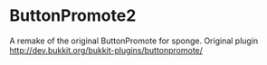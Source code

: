 # ButtonPromote2
A remake of the original ButtonPromote for sponge. Original plugin http://dev.bukkit.org/bukkit-plugins/buttonpromote/
  

